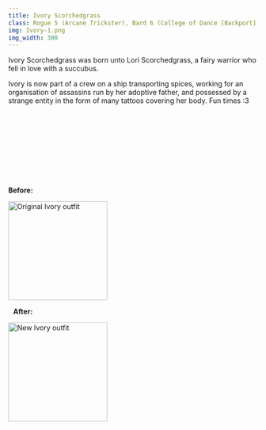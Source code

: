```yaml
---
title: Ivory Scorchedgrass
class: Rogue 5 (Arcane Trickster), Bard 6 (College of Dance [Backport]), Sorcerer 1 (Shadow Magic)
img: Ivory-1.png
img_width: 300
---
```


Ivory Scorchedgrass was born unto Lori Scorchedgrass, a fairy warrior who fell in love with a succubus.

Ivory is now part of a crew on a ship transporting spices, working for an organisation of assassins run by her adoptive father, and possessed by a strange entity in the form of many tattoos covering her body. Fun times :3

<br /> <br /> <br /> <br /> <br /> <br /> <br /> <br />

<div class="centre-text padding-5px">
  <strong>Before:</strong>

  <img
    src="{{ site.baseurl }}/assets/characters/Ivory-0.png"
    alt="Original Ivory outfit"
    class="bordered"
    style="max-width: 75%; width: 200px;"
  />

  <strong style="margin-left: 10px;">After:</strong>

  <img
    src="{{ site.baseurl }}/assets/characters/Ivory-1.png"
    alt="New Ivory outfit"
    class="bordered"
    style="max-width: 75%; width: 200px;"
  />
</div>
